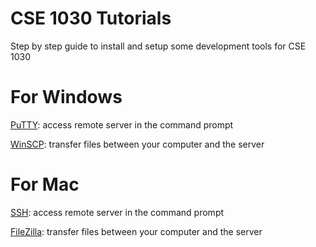 # CSE 1030 Tutorials
Step by step guide to install and setup some development tools for CSE 1030

# For Windows
[PuTTY](https://github.com/misc-sonchau/dev-tool-tutorials/tree/main/puTTY): access remote server in the command prompt

[WinSCP](https://github.com/misc-sonchau/dev-tool-tutorials/tree/main/winSCP): transfer files between your computer and the server


# For Mac

[SSH](https://github.com/misc-sonchau/dev-tool-tutorials/tree/main/ssh_mac): access remote server in the command prompt 

[FileZilla](https://github.com/misc-sonchau/dev-tool-tutorials/tree/main/fileZilla): transfer files between your computer and the server